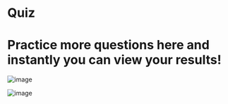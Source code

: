 # Quiz
# Practice more questions here and instantly you can view your results!


![image](https://github.com/user-attachments/assets/2370ef72-f022-466d-959a-0c446d74ac8c)

![image](https://github.com/user-attachments/assets/2af9a7be-e90a-48cf-9c70-43130b1f262a)


